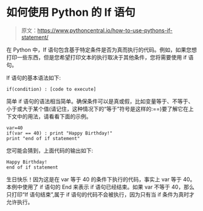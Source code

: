 # 如何使用 Python 的 If 语句

> 原文：<https://www.pythoncentral.io/how-to-use-pythons-if-statement/>

在 Python 中，If 语句包含基于特定条件是否为真而执行的代码。例如，如果您想打印一些东西，但是您希望打印文本的执行取决于其他条件，您将需要使用 if 语句。

If 语句的基本语法如下:

```
if(condition) : [code to execute]
```

简单 if 语句的语法相当简单。确保条件可以是真或假，比如变量等于、不等于、小于或大于某个值(请记住，这种情况下的“等于”符号是这样的:==)要了解它在上下文中的用法，请看看下面的示例。

```
var=40
if(var == 40) : print "Happy Birthday!"
print "end of if statement"
```

您可能会猜到，上面代码的输出如下:

```
Happy Birthday!
end of if statement
```

生日快乐！因为这是在 var 等于 40 的条件下执行的代码，事实上 var 等于 40。本例中使用了 if 语句的 End 来表示 if 语句已经结束。如果 var 不等于 40，那么只打印“If 语句结束”,属于 if 语句的代码不会被执行，因为只有当 if 条件为真时才允许执行。